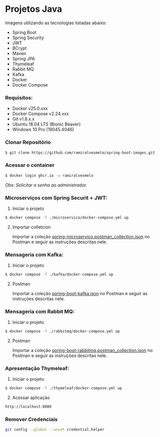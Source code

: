 # Projetos Java

Imagens utilizando as tecnologias listadas abaixo:

 - Spring Boot
 - Spring Security
 - JWT
 - BCrypt
 - Maven
 - Spring JPA
 - Thymeleaf
 - Rabbit MQ
 - Kafka 
 - Docker
 - Docker Compose

### Requisitos:

- Docker v25.0.xxx
- Docker Compose v2.24.xxx
- Git v1.8.x.x
- Ubuntu 18.04 LTS (Bionic Beaver)
- Windows 10 Pro (19045.4046)

### Clonar Repositório

```sh 
$ git clone https://github.com/ramiralvesmelo/spring-boot-images.git
```

### Acessar o container

```sh 
$ docker login ghcr.io -u ramiralvesmelo 
```
_Obs: Solicitar a senha ao administrador._


### Microserviços com Spring Securit + JWT: 

1. Iniciar o projeto

```sh
$ docker compose -f ./microservico/docker-compose.yml up
```

2. Importar colletcion

    Importar a coleção <a href="spring-microservico/spring-microservico.postman_collection.json">spring-microservico.postman_collection.json</a> no Postman e seguir as instruções descritas nele.


### Mensageria com Kafka: 

1. Iniciar o projeto

```sh
$ docker compose -f ./kafka/docker-compose.yml up
```

2. Postman

    Importar a coleção <a href="spring-boot-kafka/spring-boot-kafka.postman_collection.json">spring-boot-kafka.json</a> no Postman e seguir as instruções descritas nele.


### Mensageria com Rabbit MQ: 

1. Iniciar o projeto

```sh
$ docker compose -f ./rabbitmq/docker-compose.yml up
```

2. Postman

    Importar a coleção <a href="spring-boot-rabbitmq/spring-boot-rabbitmq.postman_collection.json">spring-boot-rabbitmq.postman_collection.json</a> no Postman e seguir as instruções descritas nele.

### Apresentação Thymeleaf: 

1. Iniciar o projeto

```sh
$ docker compose -f ./thymeleaf/docker-compose.yml up
```

2. Acessar aplicação

```sh
http://localhost:8080
```

### Remover Credenciais

```sh
git config --global --unset credential.helper
```